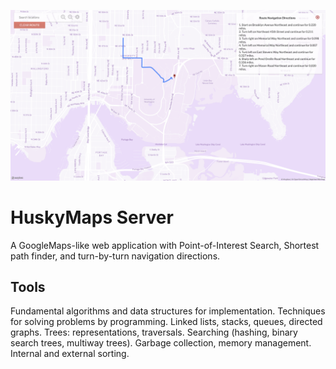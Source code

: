 ![map](map.png)
# HuskyMaps Server 

A GoogleMaps-like web application with Point-of-Interest Search, Shortest path finder, and turn-by-turn navigation directions. 

## Tools

Fundamental algorithms and data structures for implementation. Techniques for solving problems by programming. Linked lists, stacks, queues, directed graphs. Trees: representations, traversals. Searching (hashing, binary search trees, multiway trees). Garbage collection, memory management. Internal and external sorting. 

